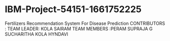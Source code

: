 # IBM-Project-54151-1661752225
Fertilizers Recommendation System For Disease Prediction
 CONTRIBUTORS :
        TEAM LEADER: KOLA SAIRAM
       TEAM MEMBERS :PERAM SUPRAJA
                     G SUCHARITHA 
                     KOLA HYNDAVI 
